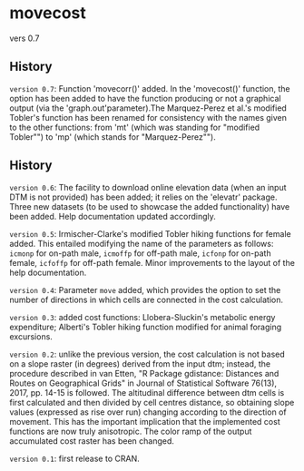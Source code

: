 # movecost
vers 0.7

## History
`version 0.7`:
Function 'movecorr()' added. In the 'movecost()' function, the option has been added to have the function producing or not a graphical output (via the 'graph.out'parameter).The Marquez-Perez et al.'s modified Tobler's function has been renamed for consistency with the names given to the other functions: from 'mt' (which was standing for "modified Tobler"") to 'mp' (which stands for "Marquez-Perez"").

## History
`version 0.6`:
The facility to download online elevation data (when an input DTM is not provided) has been added; it relies on the 'elevatr' package. Three new datasets (to be used to showcase the added functionality) have been added. Help documentation updated accordingly.

`version 0.5`:
Irmischer-Clarke's modified Tobler hiking functions for female added. This entailed modifying the name of the parameters as follows: `icmonp` for on-path male, `icmoffp` for off-path male, `icfonp` for on-path female, `icfoffp` for off-path female. Minor improvements to the layout of the help documentation.

`version 0.4`:
Parameter `move` added, which provides the option to set the number of directions in which cells are connected in the cost calculation.

`version 0.3`:
added cost functions: Llobera-Sluckin's metabolic energy expenditure; Alberti's Tobler hiking function modified for animal foraging excursions.

`version 0.2`: 
unlike the previous version, the cost calculation is not based on a slope raster (in degrees) derived from the input dtm; instead, the procedure described in van Etten, "R Package gdistance: Distances and Routes on Geographical Grids" in Journal of Statistical Software 76(13), 2017, pp. 14-15 is followed. The altitudinal difference between dtm cells is first calculated and then divided by cell centres distance, so obtaining slope values (expressed as rise over run) changing according to the direction of movement. This has the important implication that the implemented cost functions are now truly anisotropic. The color ramp of the output accumulated cost raster has been changed.

`version 0.1`: 
first release to CRAN.
